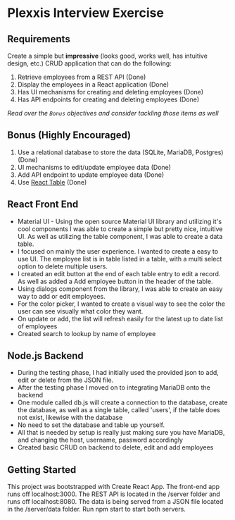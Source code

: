 # Plexxis Interview Exercise
## Requirements
Create a simple but __impressive__ (looks good, works well, has intuitive design, etc.) CRUD application that can do the following:

1) Retrieve employees from a REST API  (Done)
2) Display the employees in a React application  (Done)
3) Has UI mechanisms for creating and deleting employees  (Done)
4) Has API endpoints for creating and deleting employees  (Done)

*Read over the `Bonus` objectives and consider tackling those items as well*

## Bonus (Highly Encouraged)

1) Use a relational database to store the data (SQLite, MariaDB, Postgres)   (Done)
2) UI mechanisms to edit/update employee data (Done)
3) Add API endpoint to update employee data  (Done)
4) Use [React Table](https://react-table.js.org)  (Done)

## React Front End
- Material UI - Using the open source Material UI library and utilizing it's cool components I was able to create a simple but pretty
nice, intuitive UI. As well as utilizing the table component, I was able to create a data table.
- I focused on mainly the user experience. I wanted to create a easy to use UI. The employee list is in table listed in a table, with
a multi select option to delete multiple users.
- I created an edit button at the end of each table entry to edit a record. As well as added a Add employee button in the header
of the table.
- Using dialogs component from the library, I was able to create an easy way to add or edit employees.
- For the color picker, I wanted to create a visual way to see the color the user can see visually what color they want.
- On update or add, the list will refresh easily for the latest up to date list of employees
- Created search to lookup by name of employee

## Node.js Backend
- During the testing phase, I had initially used the provided json to add, edit or delete from the JSON file.
- After the testing phase I moved on to integrating MariaDB onto the backend
- One module called db.js will create a connection to the database, create the database, as well as a single table, called 'users', if
the table does not exist, likewise with the database
- No need to set the database and table up yourself.
- All that is needed by setup is really just making sure you have MariaDB, and changing the host, username, password accordingly
- Created basic CRUD on backend to delete, edit and add employees

## Getting Started
This project was bootstrapped with Create React App. The front-end app runs off localhost:3000. The REST API is located in the /server folder and runs off localhost:8080. The data is being served from a JSON file located in the /server/data folder. Run npm start to start both servers.
